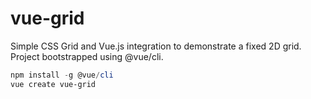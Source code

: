# vue-grid

Simple CSS Grid and Vue.js integration to demonstrate a fixed 2D grid.  Project bootstrapped using @vue/cli.

```powershell
npm install -g @vue/cli
vue create vue-grid

```

